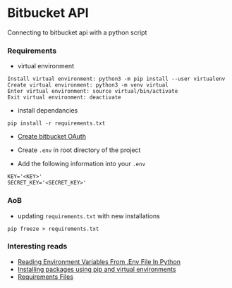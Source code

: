 # Bitbucket API
Connecting to bitbucket api with a python script

### Requirements
* virtual environment
```
Install virtual environment: python3 -m pip install --user virtualenv
Create virtual environment: python3 -m venv virtual
Enter virtual environment: source virtual/bin/activate
Exit virtual environment: deactivate
```

* install dependancies
```
pip install -r requirements.txt
```

* [Create bitbucket OAuth](https://confluence.atlassian.com/bitbucket/oauth-on-bitbucket-cloud-238027431.html)

* Create `.env` in root directory of the project

* Add the following information into your `.env`
```
KEY='<KEY>'
SECRET_KEY='<SECRET_KEY>'
```

### AoB
* updating `requirements.txt` with new installations
```
pip freeze > requirements.txt
```

### Interesting reads
* [Reading Environment Variables From .Env File In Python](https://robinislam.me/blog/reading-environment-variables-in-python/)
* [Installing packages using pip and virtual environments](https://packaging.python.org/guides/installing-using-pip-and-virtual-environments/)
* [Requirements Files](https://pip.pypa.io/en/latest/user_guide/#requirements-files)